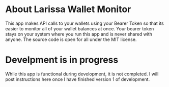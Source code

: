 # About Larissa Wallet Monitor
This app makes API calls to your wallets using your Bearer Token so that its easier to monitor all of your wallet balances at once.
Your bearer token stays on your system where you run this app and is never shared with anyone.
The source code is open for all under the MIT license.

# Develpment is in progress
While this app is functional during development, it is not completed.
I will post instructions here once I have finished version 1 of development.
